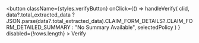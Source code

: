 <button
          className={styles.verifyButton}
          onClick={() =>
            handleVerify(
              clid,
              data?.total_extracted_data
                ? JSON.parse(data?.total_extracted_data).CLAIM_FORM_DETAILS?.CLAIM_FORM_DETAILED_SUMMARY
                : "No Summary Available",
              selectedPolicy
            )
          }
          disabled={!rows.length}
        >
          Verify
        </button>
